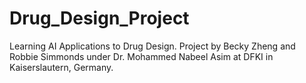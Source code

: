 # Drug_Design_Project
Learning AI Applications to Drug Design. Project by Becky Zheng and Robbie Simmonds under Dr. Mohammed Nabeel Asim at DFKI in Kaiserslautern, Germany. 

